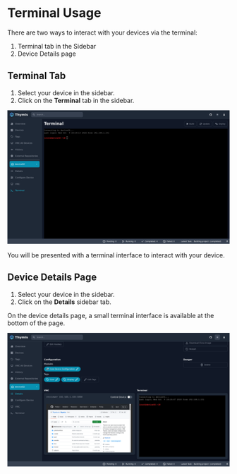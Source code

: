 # Terminal Usage

There are two ways to interact with your devices via the terminal:

1. Terminal tab in the Sidebar
2. Device Details page

## Terminal Tab

1. Select your device in the sidebar.
2. Click on the **Terminal** tab in the sidebar.

![Terminal Tab](./terminal-tab.png)

You will be presented with a terminal interface to interact with your device.

## Device Details Page

1. Select your device in the sidebar.
2. Click on the **Details** sidebar tab.

On the device details page, a small terminal interface is available at the bottom of the page.

![Device Details Terminal](./device-details-terminal.png)
